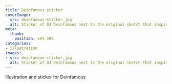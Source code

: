 ```yaml
---
title: Deinfamous sticker
coverImage:
  src: deinfamous-sticker.jpg
  alt: Sticker of DJ Deinfamous next to the original sketch that inspired the sticker
meta:
  thumb:
    position: 50% 50%
categories:
- illustration
images:
- src: deinfamous-sticker.jpg
  alt: Sticker of DJ Deinfamous next to the original sketch that inspired the sticker
---
```

Illustration and sticker for Deinfamous
